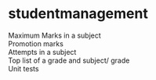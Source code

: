 # studentmanagement

Maximum Marks in a subject   
Promotion marks   
Attempts in a subject   
Top list of a grade and subject/ grade   
Unit tests
